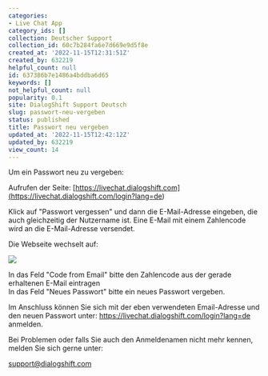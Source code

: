 ```yaml
---
categories:
- Live Chat App
category_ids: []
collection: Deutscher Support
collection_id: 60c7b284fa6e7d669e9d5f8e
created_at: '2022-11-15T12:31:51Z'
created_by: 632219
helpful_count: null
id: 637386b7e1486a4bddba6d65
keywords: []
not_helpful_count: null
popularity: 0.1
site: DialogShift Support Deutsch
slug: passwort-neu-vergeben
status: published
title: Passwort neu vergeben
updated_at: '2022-11-15T12:42:12Z'
updated_by: 632219
view_count: 14
---
```


Um ein Passwort neu zu vergeben:

Aufrufen der Seite: [https://livechat.dialogshift.com](<https://livechat.dialogshift.com/login?lang=de>)

Klick auf "Passwort vergessen" und dann die E-Mail-Adresse eingeben, die auch gleichzeitig der Nutzername ist. Eine E-Mail mit einem Zahlencode wird an die E-Mail-Adresse versendet.

Die Webseite wechselt auf:

![](https://s3.amazonaws.com/helpscout.net/docs/assets/60c74eabb899954cddd470ce/images/637388683fc88c6e0f006a88/file-7AUfS7pufR.png)

In das Feld "Code from Email" bitte den Zahlencode aus der gerade erhaltenen E-Mail eintragen  
In das Feld "Neues Passwort" bitte ein neues Passwort vergeben.

Im Anschluss können Sie sich mit der eben verwendeten Email-Adresse und den neuen Passwort unter: <https://livechat.dialogshift.com/login?lang=de> anmelden.

Bei Problemen oder falls Sie auch den Anmeldenamen nicht mehr kennen, melden Sie sich gerne unter: 

support@dialogshift.com